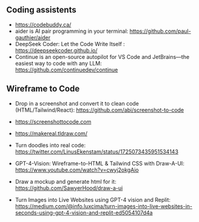 

## Coding assistents
- https://codebuddy.ca/
- aider is AI pair programming in your terminal: https://github.com/paul-gauthier/aider
- DeepSeek Coder: Let the Code Write Itself : https://deepseekcoder.github.io/
- Continue is an open-source autopilot for VS Code and JetBrains—the easiest way to code with any LLM:  https://github.com/continuedev/continue

## Wireframe to Code
- Drop in a screenshot and convert it to clean code (HTML/Tailwind/React):  https://github.com/abi/screenshot-to-code 
- https://screenshottocode.com
- https://makereal.tldraw.com/
- Turn doodles into real code:  https://twitter.com/LinusEkenstam/status/1725073435951534143

- GPT-4-Vision: Wireframe-to-HTML & Tailwind CSS with Draw-A-UI: https://www.youtube.com/watch?v=cwyj2okgAio
- Draw a mockup and generate html for it: https://github.com/SawyerHood/draw-a-ui
- Turn Images into Live Websites using GPT-4 vision and Replit: https://medium.com/@info.luxcima/turn-images-into-live-websites-in-seconds-using-gpt-4-vision-and-replit-ed5054107d4a